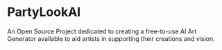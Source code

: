 # PartyLookAI
An Open Source Project dedicated to creating a free-to-use AI Art Generator available to aid artists in supporting their creations and vision.
